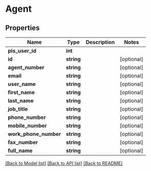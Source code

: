 # Agent

## Properties
Name | Type | Description | Notes
------------ | ------------- | ------------- | -------------
**pis_user_id** | **int** |  | 
**id** | **string** |  | [optional] 
**agent_number** | **string** |  | [optional] 
**email** | **string** |  | [optional] 
**user_name** | **string** |  | [optional] 
**first_name** | **string** |  | [optional] 
**last_name** | **string** |  | [optional] 
**job_title** | **string** |  | [optional] 
**phone_number** | **string** |  | [optional] 
**mobile_number** | **string** |  | [optional] 
**work_phone_number** | **string** |  | [optional] 
**fax_number** | **string** |  | [optional] 
**full_name** | **string** |  | [optional] 

[[Back to Model list]](../README.md#documentation-for-models) [[Back to API list]](../README.md#documentation-for-api-endpoints) [[Back to README]](../README.md)


